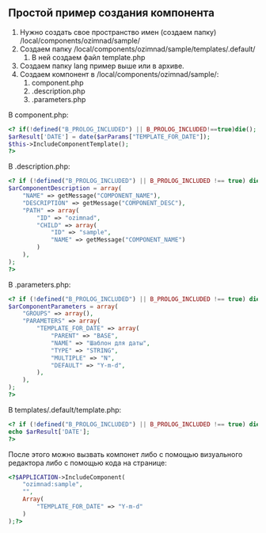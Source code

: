 ## Простой пример создания компонента

1. Нужно создать свое пространство имен (создаем папку) /local/components/ozimnad/sample/
2. Создаем папку /local/components/ozimnad/sample/templates/.default/
    1. В ней создаем файл template.php
3. Создаем папку lang пример выше или в архиве.
4. Создаем компонент в /local/components/ozimnad/sample/:
    1. component.php
    2. .description.php
    3. .parameters.php

В component.php:

```php
<? if(!defined("B_PROLOG_INCLUDED") || B_PROLOG_INCLUDED!==true)die();
$arResult['DATE'] = date($arParams["TEMPLATE_FOR_DATE"]);
$this->IncludeComponentTemplate();
?>
```

В .description.php:

```php
<? if (!defined("B_PROLOG_INCLUDED") || B_PROLOG_INCLUDED !== true) die();
$arComponentDescription = array(
    "NAME" => getMessage("COMPONENT_NAME"),
    "DESCRIPTION" => getMessage("COMPONENT_DESC"),
    "PATH" => array(
        "ID" => "ozimnad",
        "CHILD" => array(
            "ID" => "sample",
            "NAME" => getMessage("COMPONENT_NAME")
        )
    ),
);
?>
```

В .parameters.php:

```php
<? if (!defined("B_PROLOG_INCLUDED") || B_PROLOG_INCLUDED !== true) die();
$arComponentParameters = array(
    "GROUPS" => array(),
    "PARAMETERS" => array(
		"TEMPLATE_FOR_DATE" => array(
			"PARENT" => "BASE",
			"NAME" => "Шаблон для даты",
			"TYPE" => "STRING",
			"MULTIPLE" => "N",
			"DEFAULT" => "Y-m-d",
		),
	),
);
?>
```

В templates/.default/template.php:

```php
<? if (!defined("B_PROLOG_INCLUDED") || B_PROLOG_INCLUDED !== true) die();
echo $arResult['DATE'];
?>
```

После этого можно вызвать компонет либо с помощью визуального редактора либо с помощью кода на странице:
```php
<?$APPLICATION->IncludeComponent(
	"ozimnad:sample",
	"",
	Array(
		"TEMPLATE_FOR_DATE" => "Y-m-d"
	)
);?>
```
